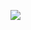 [![](https://img.shields.io/badge/python-3.8.5-blue.svg)](https://www.python.org/downloads/release/python-385/)